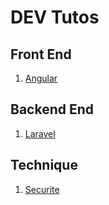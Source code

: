 # DEV Tutos

## Front End

1. [Angular](angular)

## Backend End

1. [Laravel](laravel)

## Technique

1. [Securite](securite/readme.md)
